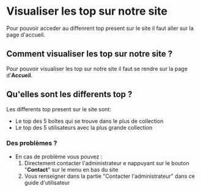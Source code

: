 # Visualiser les top sur notre site

Pour pouvoir acceder au diffenrent top present sur le site il faut aller sur la page d'accueil.

## Comment visualiser les top sur notre site ?

Pour pouvoir visualiser les top sur notre site il faut se rendre sur la page d'**Accueil**. 

## Qu'elles sont les differents top ?

Les differents top present sur le site sont:
- Le top des 5 boîtes qui se trouve dans le plus de collection
- Le top des 5 utilisateurs avec la plus grande collection

### Des problèmes ?

- En cas de problème vous pouvez : 
    1. Directement contacter l'administrateur e nappuyant sur le bouton "**Contact**" sur le menu en bas du site
    2. Vous renseigner dans la partie "Contacter l'administrateur" dans ce guide d'utilisateur
